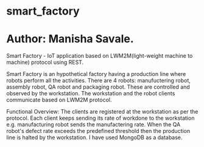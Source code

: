 # smart_factory
# Author: Manisha Savale.
Smart Factory - IoT application based on LWM2M(light-weight machine to machine) protocol using REST.

Smart Factory is an hypothetical factory having a production line where robots perform all the activities. 
There are 4 robots: manufuctering robot, assembly robot, QA robot and packaging robot. These are controlled and observed by the workstation. The workstation and the robot clients communicate based on LWM2M protocol.

Functional Overview: The clients are registered at the workstation as per the protocol. Each client keeps sending its rate of workdone to the workstation e.g. manufacturing robot sends the manufactering rate. When the QA robot's defect rate exceeds the predefined threshold then the production line is halted by the workstation. I have used MongoDB as a database.
